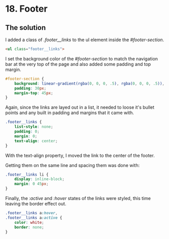 # 18. Footer

## The solution

I added a class of _.footer__links_ to the ul element inside the _#footer-section_.

```html
<ul class="footer__links">
```

I set the background color of the _#footer-section_ to match the navigation bar at the very top of the page and also added some padding and top margin.

```css
#footer-section {
    background: linear-gradient(rgba(0, 0, 0, .5), rgba(0, 0, 0, .5)), #EC9A29;
    padding: 30px;
    margin-top: 45px;
}
```

Again, since the links are layed out in a list, it needed to loose it's bullet points and any built in padding and margins that it came with.

```css
.footer__links {
    list-style: none;
    padding: 0;
    margin: 0;
    text-align: center;
}
```

With the text-align property, I moved the link to the center of the footer.

Getting them on the same line and spacing them was done with:

```css
.footer__links li {
    display: inline-block;
    margin: 0 45px;
}

```

Finally, the _:active_ and _:hover_ states of the links were styled, this time leaving the border effect out.

```css
.footer__links a:hover,
.footer__links a:active {
    color: white;
    border: none;
}
``` 